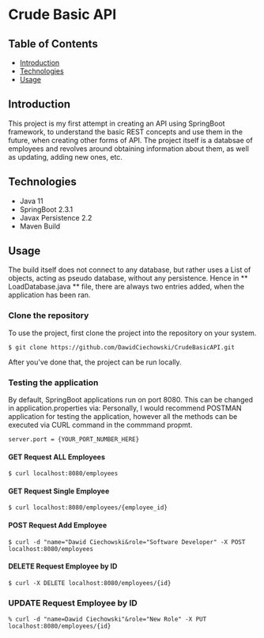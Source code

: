 # Crude Basic API

## Table of Contents

- [ Introduction ](#intro)
- [ Technologies ](#tech)
- [ Usage ](#usage)

<a name="intro"></a>
## Introduction
This project is my first attempt in creating an API using SpringBoot framework, to understand the basic REST concepts and use them in the future, when creating other forms of API.
The project itself is a databsae of employees and revolves around obtaining information about them, as well as updating, adding new ones, etc.

<a name="tech"></a>
## Technologies

- Java 11
- SpringBoot 2.3.1
- Javax Persistence 2.2
- Maven Build

<a name="usage"></a>
## Usage

The build itself does not connect to any database, but rather uses a List of objects, acting as pseudo database, without any persistence. Hence in ** LoadDatabase.java ** file, there are always two entries added, when the application has been ran.

### Clone the repository

To use the project, first clone the project into the repository on your system.
```
$ git clone https://github.com/DawidCiechowski/CrudeBasicAPI.git
```
After you've done that, the project can be run locally. 

### Testing the application

By default, SpringBoot applications run on port 8080. This can be changed in application.properties via:
Personally, I would recommend POSTMAN application for testing the application, however all the methods can be executed via CURL command in the commmand propmt.

```
server.port = {YOUR_PORT_NUMBER_HERE}
```

#### GET Request ALL Employees

```
$ curl localhost:8080/employees
```

#### GET Request Single Employee

```
$ curl localhost:8080/employees/{employee_id}
```

#### POST Request Add Employee

```
$ curl -d "name="Dawid Ciechowski&role="Software Developer" -X POST localhost:8080/employees
```

#### DELETE Request Employee by ID

```
$ curl -X DELETE localhost:8080/employees/{id}
```

### UPDATE Request Employee by ID

```
% curl -d "name=Dawid Ciechowski"&role="New Role" -X PUT localhost:8080/employees/{id}
```

